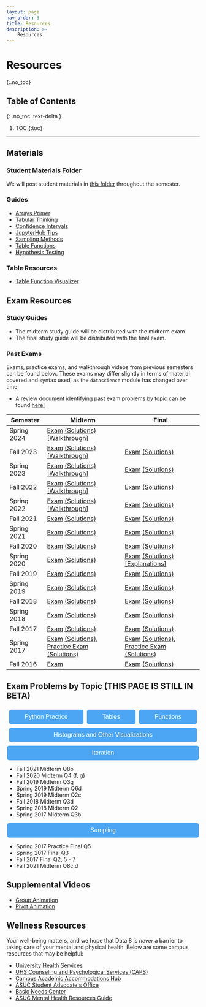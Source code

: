 ```yaml
---
layout: page
nav_order: 3
title: Resources
description: >-
    Resources
---
```


# Resources

{:.no_toc}

## Table of Contents
{: .no_toc .text-delta }

1. TOC
{:toc}

---

## Materials

### Student Materials Folder
We will post student materials in [this folder](https://drive.google.com/drive/folders/16o8duRO-J-EnnWiue1QJjyHW9BQFetDJ?usp=drive_link) throughout the semester.

### Guides
* [Arrays Primer](https://drive.google.com/file/d/1SzpKe_SnFf9_mkLyhETz5-AiaBJBYJDv/view?usp=sharing)
* [Tabular Thinking](https://drive.google.com/file/d/1D9PXUgDLXjFBXZoyGVSKpzk0nKQziDTP/view?usp=sharing)
* [Confidence Intervals](https://drive.google.com/file/d/1MTHu81FjF2SKps4a6x_N_sMWcFs2APx4/view?usp=sharing)
* [JupyterHub Tips](https://drive.google.com/file/d/1vA4x3RIwCq8jY4KvTRpqrnmASS7Se1Bn/view?usp=sharing)
* [Sampling Methods](https://drive.google.com/file/d/1k8uNN0Bg7J0BTgK-0Z5glDNtd_5FTJQl/view?usp=sharing)
* [Table Functions](https://drive.google.com/file/d/1j2hjhweJdGWW0EdvmjGHsXFUatXIZax4/view?usp=sharing)
* [Hypothesis Testing](https://drive.google.com/file/d/1s9e252XRIUYxNeI8dNG4D0f8B9iwEv6x/view?usp=sharing)

### Table Resources
* [Table Function Visualizer](https://www.data8.org/interactive_table_functions/)

## Exam Resources

### Study Guides
* The midterm study guide will be distributed with the midterm exam.
* The final study guide will be distributed with the final exam.

### Past Exams
Exams, practice exams, and walkthrough videos from previous semesters can be found below. These exams may differ slightly in terms of material covered and syntax used, as the `datascience` module has changed over time.
* A review document identifying past exam problems by topic can be found [here!](https://docs.google.com/document/d/1zed6Q9LAgUvCoazdGMOd5K0FpLcfZF-IMZMyGzTOFfk/edit?usp=sharing) 

| Semester | Midterm | Final |
| -- | -- | -- |
| Spring 2024 | [Exam](https://docs.google.com/viewer?url=https://github.com/data-8/archived-exams/raw/master/data8_sp24_midterm.pdf) [(Solutions)](https://docs.google.com/viewer?url=https://github.com/data-8/archived-exams/raw/master/data8-sp24-midterm-solutions.pdf) [[Walkthrough]](https://drive.google.com/drive/folders/1rkUU1top70Ut18ejsf3MfOI35z-TW0ex) | | 
| Fall 2023 | [Exam](https://drive.google.com/file/d/1Oc_4GGZE8aozXbAJYDeEwFs-pdArYMNY/view?usp=sharing) [(Solutions)](https://docs.google.com/viewer?url=https://github.com/data-8/archived-exams/raw/master/data8-fa23-midterm-sol.pdf) [[Walkthrough]](https://drive.google.com/drive/folders/1Mo50-BqxISJTU1jKV8LtfSiQc-9GRiTF?usp=share_link)| [Exam](https://docs.google.com/viewer?url=https://github.com/data-8/archived-exams/raw/master/data8-fa23-final.pdf) [(Solutions)](https://docs.google.com/viewer?url=https://github.com/data-8/archived-exams/raw/master/data8-fa23-final-sols.pdf) | 
| Spring 2023 | [Exam](https://docs.google.com/viewer?url=https://github.com/data-8/archived-exams/raw/master/data8-sp23-midterm.pdf) [(Solutions)](https://docs.google.com/viewer?url=https://github.com/data-8/archived-exams/raw/master/data8-sp23-midterm-solutions.pdf) [[Walkthrough]](https://drive.google.com/drive/u/1/folders/1Thm3volFpFWC1QkNsJyWOgIG5bwvE7sO)| [Exam](https://docs.google.com/viewer?url=https://github.com/data-8/archived-exams/raw/master/data8-sp23-final.pdf) [(Solutions)](https://docs.google.com/viewer?url=https://github.com/data-8/archived-exams/raw/master/data8-sp23-final-sol.pdf) |
| Fall 2022 | [Exam](https://docs.google.com/viewer?url=https://github.com/data-8/archived-exams/raw/master/data8-fa22-mt_printed.pdf) [(Solutions)](https://docs.google.com/viewer?url=https://github.com/data-8/archived-exams/raw/master/data8-fa22-mt_solution.pdf) [[Walkthrough]](https://drive.google.com/drive/folders/1Uk3HbQ17PlzItvoOKEGIJoMbLq-AFyHo?usp=sharing) | [Exam](https://drive.google.com/file/d/1lMEUafOXIJvWw0Fh_zo2XeE44EMAhC9m/view?usp=sharing) [(Solutions)](https://docs.google.com/viewer?url=https://github.com/data-8/archived-exams/raw/master/data8_fa22_final_sols.pdf) |
| Spring 2022 | [Exam](https://docs.google.com/viewer?url=https://github.com/data-8/archived-exams/raw/master/data8-sp22-midterm.pdf) [(Solutions)](https://docs.google.com/viewer?url=https://github.com/data-8/archived-exams/raw/master/data8-sp22-midterm-solution.pdf) [[Walkthrough]](https://drive.google.com/drive/folders/1kgOV6o5L4Wu6PBAC0GgJb9OrrI5D0PZq?usp=sharing) | [Exam](https://docs.google.com/viewer?url=https://github.com/data-8/archived-exams/raw/master/data8-sp22-final.pdf) [(Solutions)](https://docs.google.com/viewer?url=https://github.com/data-8/archived-exams/raw/master/data8-sp22-final-sols.pdf) |
| Fall 2021 | [Exam](https://docs.google.com/viewer?url=https://github.com/data-8/archived-exams/raw/master/data8-fa21-midterm.pdf) [(Solutions)](https://docs.google.com/viewer?url=https://github.com/data-8/archived-exams/raw/master/data8-fa21-midterm-solutions.pdf) | [Exam](https://docs.google.com/viewer?url=https://github.com/data-8/archived-exams/raw/master/data8-fa21-final.pdf) [(Solutions)](https://docs.google.com/viewer?url=https://github.com/data-8/archived-exams/raw/master/data8-fa21-final-solns.pdf) |
| Spring 2021 | [Exam](https://docs.google.com/viewer?url=https://github.com/data-8/archived-exams/raw/master/data8-sp21-midterm.pdf) [(Solutions)](https://docs.google.com/viewer?url=https://github.com/data-8/archived-exams/raw/master/data8-sp21-midterm-solutions.pdf) | [Exam](https://docs.google.com/viewer?url=https://github.com/data-8/archived-exams/raw/master/data8-sp21-final.pdf) [(Solutions)](https://docs.google.com/viewer?url=https://github.com/data-8/archived-exams/raw/master/data8-sp21-final-sols.pdf) |
| Fall 2020 | [Exam](https://docs.google.com/viewer?url=https://github.com/data-8/archived-exams/raw/master/data8-fa20-midterm.pdf) [(Solutions)](https://docs.google.com/viewer?url=https://github.com/data-8/archived-exams/raw/master/data8-fa20-midterm-solution.pdf) | [Exam](https://docs.google.com/viewer?url=https://github.com/data-8/archived-exams/raw/master/data8-fa20-final.pdf) [(Solutions)](https://docs.google.com/viewer?url=https://github.com/data-8/archived-exams/raw/master/data8-fa20-final-solns.pdf) |
| Spring 2020 | [Exam](https://docs.google.com/viewer?url=https://github.com/data-8/archived-exams/raw/master/data8-sp20-midterm.pdf) [(Solutions)](https://docs.google.com/viewer?url=https://github.com/data-8/archived-exams/raw/master/data8-sp20-midterm-sols.pdf) | [Exam](https://docs.google.com/viewer?url=https://github.com/data-8/archived-exams/raw/master/data8-sp20-final.pdf) [(Solutions)](https://docs.google.com/viewer?url=https://github.com/data-8/archived-exams/raw/master/data8-sp20-final-sols.pdf) [[Explanations]](https://docs.google.com/document/d/1WqgRDDwyL98Y4WROVURR2-EWjmTXJTPczpT662XIkk4/edit?usp=sharing) |
| Fall 2019 | [Exam](https://docs.google.com/viewer?url=https://github.com/data-8/archived-exams/raw/master/data8-fa19-midterm.pdf) [(Solutions)](https://docs.google.com/viewer?url=https://github.com/data-8/archived-exams/raw/master/data8-fa19-midterm-solutions.pdf) | [Exam](https://docs.google.com/viewer?url=https://github.com/data-8/archived-exams/raw/master/data8-fa19-final.pdf) [(Solutions)](https://docs.google.com/viewer?url=https://github.com/data-8/archived-exams/raw/master/data8-fa19-final-solution.pdf) |
| Spring 2019 | [Exam](https://docs.google.com/viewer?url=https://github.com/data-8/archived-exams/raw/master/data8-sp19-midterm.pdf) [(Solutions)](https://docs.google.com/viewer?url=https://github.com/data-8/archived-exams/raw/master/data8-sp19-midterm-sols.pdf) | [Exam](https://docs.google.com/viewer?url=https://github.com/data-8/archived-exams/raw/master/data8-sp19-final.pdf) [(Solutions)](https://docs.google.com/viewer?url=https://github.com/data-8/archived-exams/raw/master/data8-sp19-final-sol.pdf) |
| Fall 2018 | [Exam](https://docs.google.com/viewer?url=https://github.com/data-8/archived-exams/raw/master/data8-fa18-midterm.pdf) [(Solutions)](https://docs.google.com/viewer?url=https://github.com/data-8/archived-exams/raw/master/data8-fa18-midterm-sols.pdf) | [Exam](https://docs.google.com/viewer?url=https://github.com/data-8/archived-exams/raw/master/data8-fa18-final.pdf) [(Solutions)](https://docs.google.com/viewer?url=https://github.com/data-8/archived-exams/raw/master/data8-fa18-final-solution.pdf)|
| Spring 2018 | [Exam](https://docs.google.com/viewer?url=https://github.com/data-8/archived-exams/raw/master/data8-sp18-midterm.pdf) [(Solutions)](https://docs.google.com/viewer?url=https://github.com/data-8/archived-exams/raw/master/data8-sp18-midterm-sols.pdf) | [Exam](https://docs.google.com/viewer?url=https://github.com/data-8/archived-exams/raw/master/data8-sp18-final.pdf) [(Solutions)](https://docs.google.com/viewer?url=https://github.com/data-8/archived-exams/raw/master/data8-sp18-final-sols.pdf) |
| Fall 2017 | [Exam](https://docs.google.com/viewer?url=https://github.com/data-8/archived-exams/raw/master/data8-fa17-midterm.pdf) [(Solutions)](https://docs.google.com/viewer?url=https://github.com/data-8/archived-exams/raw/master/data8-fa17-midterm-solution.pdf) | [Exam](https://docs.google.com/viewer?url=https://github.com/data-8/archived-exams/raw/master/data8-fa17-final.pdf) [(Solutions)](https://docs.google.com/viewer?url=https://github.com/data-8/archived-exams/raw/master/data8-fa17-final-sols.pdf) |
| Spring 2017 | [Exam](https://docs.google.com/viewer?url=https://github.com/data-8/archived-exams/raw/master/data8-sp17-midterm.pdf) [(Solutions)](https://docs.google.com/viewer?url=https://github.com/data-8/archived-exams/raw/master/data8-sp17-midterm-solution.pdf), [Practice Exam](https://docs.google.com/viewer?url=https://github.com/data-8/archived-exams/raw/master/data8-sp17-practice.pdf) [(Solutions)](https://docs.google.com/viewer?url=https://github.com/data-8/archived-exams/raw/master/data8-sp17-practice-solution.pdf) | [Exam](https://docs.google.com/viewer?url=https://github.com/data-8/archived-exams/raw/master/data8-sp17-final.pdf) [(Solutions)](https://docs.google.com/viewer?url=https://github.com/data-8/archived-exams/raw/master/data8-sp17-final-solution.pdf), [Practice Exam](https://docs.google.com/viewer?url=https://github.com/data-8/archived-exams/raw/master/data8-sp17-practice-final.pdf) [(Solutions)](https://docs.google.com/viewer?url=https://github.com/data-8/archived-exams/raw/master/data8-sp17-practice-final-solution.pdf) |
| Fall 2016 |  [Exam](https://docs.google.com/viewer?url=https://github.com/data-8/archived-exams/raw/master/data8-fa16-midterm.pdf) | [Exam](https://docs.google.com/viewer?url=https://github.com/data-8/archived-exams/raw/master/data8-fa16-final.pdf) [(Solutions)](https://docs.google.com/viewer?url=https://github.com/data-8/archived-exams/raw/master/data8-fa16-final-sols.pdf) |

## Exam Problems by Topic (THIS PAGE IS STILL IN BETA)

<script>
function toggleVisibility(id) {
  var element = document.getElementById(id);
  if (element.style.display === 'block') {
    element.style.display = 'none';
  } else {
    element.style.display = 'block';
  }
}
</script>


<style>
  #dropdownContainer {
  display: flex; /* Flex layout for horizontal alignment */
  justify-content: flex-start; /* Align items to the start of the container */
  flex-wrap: wrap; /* Allow wrapping if not enough space */
  gap: 5px; /* Adjust gap between buttons for more control */
  padding: 5px 
    }
.dropdown {
  flex: 1 1 auto; /* Allow buttons to grow and shrink equally */
  margin: 2px; /* Reduced margin */
    }
.dropdown button {
  background-color: #4ca6f3;
  color: white;
  border: none;
  padding: 10px 12px;
  text-align: center;
  text-decoration: none;
  font-size: 16px;
  cursor: pointer;
  border-radius: 5px;
  width: 100%; /* Ensure buttons expand to fill their containers */
    }
.dropdownContent {
  display: none; /* Start hidden */
  margin-top: 2px;
    }
</style>

<script>
function toggleVisibility(id) {
  var element = document.getElementById(id);
  if (element.style.display === 'block') {
    element.style.display = 'none';
  } else {
    element.style.display = 'block';
  }
}
</script>

<div id="dropdownContainer">
  <div class="dropdown" id="pythonpracticedropdown">
    <button onclick="toggleVisibility('pythonPracticeContent')">Python Practice</button>
    <div id="pythonPracticeContent" class="dropdownContent">
      <ul>
        <li><a href="https://docs.google.com/viewer?url=https://github.com/data-8/archived-exams/raw/master/data8-sp21-midterm.pdf#page=4">Spring 2021 Midterm Q2</a></li>
        <li>Fall 2020 Midterm Q4 (a-e)</li>
        <li>Fall 2019 Midterm Q1</li>
        <li>Spring 2019 Final Q1</li>
        <li>Spring 2019 Midterm Q1</li>
        <li>Spring 2019 Midterm Q4 (f-g)</li>
        <li>Fall 2018 Midterm Q4 (e-g)</li>
     </ul>
    </div>
  </div>

  <div class="dropdown" id="Tablesdropdown">
    <button onclick="toggleVisibility('tableContent')">Tables</button>
    <div id="tableContent" class="dropdownContent">
      <ul>
          <li>Spring 2022 Final Q2</li>
          <li>Spring 2022 Midterm Q1</li>
          <li>Spring 2022 Midterm Q2b</li>
          <li>Fall 2021 Final Q12</li>
          <li>Fall 2021 Final Q2</li>
          <li>Fall 2021 Midterm Q1</li>
          <li>Fall 2021 Midterm Q2</li>
          <li>Spring 2021 Final Q1</li>
          <li>Spring 2021 Midterm Q1</li>
          <li>Fall 2020 Final Q1</li>
          <li>Fall 2020 Midterm Q5</li>
          <li>Spring 2020 Midterm Q2 (e - f)</li>
          <li>Spring 2020 Midterm Q3(e - f, i, j)</li>
          <li>Fall 2019 Midterm Q2e</li>
          <li>Fall 2019 Midterm Q4</li>
          <li>Spring 2019 Final Q3, 7</li>
          <li>Spring 2019 Midterm Q3</li>
          <li>Fall 2018 Final Q2 (a - f)</li>
          <li>Spring 2018 Final Q5</li>
          <li>Spring 2018 Midterm Q1</li>
          <li>Fall 2017 Final Q1</li>
          <li>Spring 2017 Final Q1</li>
          <li>Spring 2017 Practice Final Q1</li>
          <li>Spring 2017 Midterm Q1</li>
          <li>Summer 2017 Midterm Q1</li>
          <li>Fall 2016 Final Q9</li>
      </ul>
    </div>
  </div>

  <div class="dropdown" id="Functionsdropdown">
    <button onclick="toggleVisibility('functionsContent')">Functions</button>
    <div id="functionsContent" class="dropdownContent">
      <ul>
          <li>Spring 2022 Final Q7h</li>
          <li>Spring 2022 Final Q6d</li>
          <li>Fall 2021 Final Q6a,f</li>
          <li>Fall 2021 Final Q2d</li>
          <li>Fall 2021 Final Q1</li>
          <li>Fall 2021 Midterm Q8a</li>
          <li>Fall 2021 Midterm Q4h,i</li>
          <li>Fall 2020 Final Q5a</li>
          <li>Spring 2020 Midterm Q3g-h</li>
          <li>Spring 2019 Midterm Q4d</li>
          <li>Fall 2018 Midterm Q2g</li>
      </ul>
    </div>
  </div>

  <div class="dropdown" id="Histogramsdropdown">
    <button onclick="toggleVisibility('histogramContent')">Histograms and Other Visualizations</button>
    <div id="histogramContent" class="dropdownContent">
      <ul>
          <li>Spring 2022 Final Q7a,b</li>
          <li>Spring 2022 Final Q3h</li>
          <li>Spring 2022 Midterm Q2</li>
          <li>Spring 2022 Midterm Q1e</li>
          <li>Fall 2021 Final Q3</li>
          <li>Fall 2021 Midterm Q9</li>
          <li>Fall 2021 Midterm Q6b</li>
          <li>Fall 2021 Midterm Q5</li>
          <li>Spring 2021 Final Q7a-c</li>
          <li>Spring 2021 Midterm Q7</li>
          <li>Spring 2021 Midterm Q6</li>
          <li>Fall 2020 Final Q5b</li>
          <li>Fall 2020 Final Q4g</li>
          <li>Fall 2020 Midterm Q3</li>
          <li>Fall 2020 Midterm Q2</li>
          <li>Spring 2020 Midterm Q3a-d</li>
          <li>Spring 2020 Midterm Q2a-d</li>
          <li>Fall 2019 Midterm Q5</li>
          <li>Fall 2019 Midterm Q2a-d</li>
          <li>Spring 2019 Midterm Q6e</li>
          <li>Spring 2019 Midterm Q4</li>
          <li>Spring 2019 Midterm Q2b</li>
          <li>Fall 2018 Midterm Q1</li>
          <li>Spring 2018 Midterm Q6</li>
          <li>Spring 2017 Practice Final Q2</li>
          <li>Spring 2017 Midterm Q2</li>
          <li>Summer 2017 Midterm Q3</li>
          <li>Fall 2016 Final Q14</li>
          <li>Fall 2016 Final Q11</li>
          <li>Fall 2016 Final Q10</li>
          <li>Fall 2016 Final Q8</li>
          <li>Fall 2016 Final Q6</li>
          <li>Fall 2016 Final Q2</li>
      </ul>
    </div>
  </div>
</div>

<div id="secondContainer">
 <div class="dropdown" id="iterationdropdown">
    <button onclick="toggleVisibility('iterationContent')">Iteration</button>
    <div id="iterationContent" class="iterationContent">
    <ul>
        <li>Fall 2021 Midterm Q8b</li>
        <li>Fall 2020 Midterm Q4 (f, g)</li>
        <li>Fall 2019 Midterm Q3g</li>
        <li>Spring 2019 Midterm Q6d</li>
        <li>Spring 2019 Midterm Q2c</li>
        <li>Fall 2018 Midterm Q3d</li>
        <li>Spring 2018 Midterm Q2</li>
        <li>Spring 2017 Midterm Q3b</li>
    </ul>
   </div>
 </div>
 <div class="dropdown" id="samplingdropdown">
     <button onclick="toggleVisibility('samplingContent')">Sampling</button>
     <div id="samplingContent" class="samplingContent">
         <ul>
             <li>Spring 2017 Practice Final Q5</li>
             <li>Spring 2017 Final Q3</li>
             <li>Fall 2017 Final Q2, 5 - 7</li>
             <li>Fall 2021 Midterm Q8c,d</li>
         </ul>
     </div>
 </div>
</div>


## Supplemental Videos
* [Group Animation](https://drive.google.com/file/d/1kOVPDuMt68I62qlhPKrVYTY5VQl7MYJm/view?usp=sharing)
* [Pivot Animation](https://drive.google.com/file/d/1aOFG3n8pOlQSJrAr3kMI9AofhMykNKbX/view?usp=sharing)

## Wellness Resources

Your well-being matters, and we hope that Data 8 is _never_ a barrier to taking care of your mental and physical health. Below are some campus resources that may be helpful:

* [University Health Services](https://uhs.berkeley.edu/)
* [UHS Counseling and Psychological Services (CAPS)](https://uhs.berkeley.edu/caps)
* [Campus Academic Accommodations Hub](https://evcp.berkeley.edu/programs-resources/academic-accommodations-hub)
* [ASUC Student Advocate's Office](https://advocate.berkeley.edu/)
* [Basic Needs Center](https://basicneeds.berkeley.edu/)
* [ASUC Mental Health Resources Guide](https://asuc.org/wp-content/uploads/2018/02/Mental-Health-Resources.pdf)

<script src="../assets/darkmode.js"></script>
<script>
  window.addEventListener("DOMContentLoaded", (event) => {
    onLoad();
});
</script>

